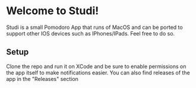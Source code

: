 # Welcome to Studi!
Studi is a small Pomodoro App that runs of MacOS and can be ported to support other IOS devices such as IPhones/IPads. Feel free to do so. 
## Setup
Clone the repo and run it on XCode and be sure to enable permissions on the app itself to make notifications easier. You can also find releases of the app in the "Releases" section
